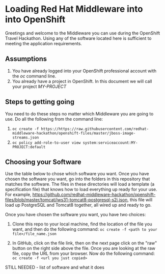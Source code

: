 # Loading Red Hat Middleware into into OpenShift

Greetings and welcome to the Middleware you can use during the OpenShift Travel Hackathon. Using any of the software 
located here is sufficient to meeting the application requirements. 

## Assumptions
1. You have already logged into your OpenShift professional account with the _oc_ command line. 
2. You already have a project in OpenShift. In this document we will call your project _MY-PROJECT_

## Steps to getting going

You need to do these steps no matter which Middleware you are going to use.
Do all the following from the command line:

1. `oc create -f https://https://raw.githubusercontent.com/redhat-middleware-hackathon/openshift-files/master/jboss-image-streams.json  `
2. `oc policy add-role-to-user view system:serviceaccount:MY-PROJECT:default`

## Choosing your Software

Use the table below to chose which software you want. Once you have chosen the software you want, go into the folders
in this repository that matches the software. The files in these directories will load a template (a specification file) 
that knows how to load everything up ready for your use. For example, https://github.com/redhat-middleware-hackathon/openshift-files/blob/master/tomcat/jws31-tomcat8-postgresql-s2i.json,
this file will load up PostgreSQL and Tomcat8 together, all wired up and ready to go. 

Once you have chosen the software you want, you have two choices:
1. Clone this repo to your local machine, find the location of the file you want, and then do the following command:
`oc create -f <path to your file>/file_name.json`

2. In GitHub, click on the file link, then on the next page click on the "raw" button on the right side above the file. 
Once you are looking at the raw file, copy the URL from your browser. Now do the following command:
`oc create -f <url you just copied>` 

STILL NEEDED - list of software and what it does